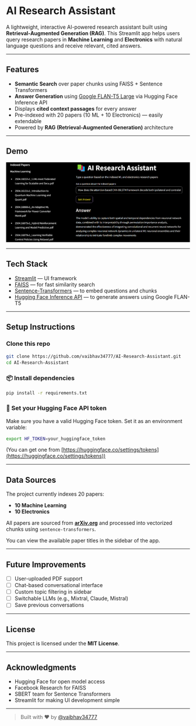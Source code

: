 # AI Research Assistant

A lightweight, interactive AI-powered research assistant built using **Retrieval-Augmented Generation (RAG)**. This Streamlit app helps users query research papers in **Machine Learning** and **Electronics** with natural language questions and receive relevant, cited answers.

---

## Features

* **Semantic Search** over paper chunks using FAISS + Sentence Transformers
*  **Answer Generation** using [Google FLAN-T5 Large](https://huggingface.co/google/flan-t5-large) via Hugging Face Inference API
*  Displays **cited context passages** for every answer
*  Pre-indexed with 20 papers (10 ML + 10 Electronics) — easily extendable
*  Powered by **RAG (Retrieval-Augmented Generation)** architecture

---

##  Demo

<img src="assets/demo.png" alt="AI Research Assistant Demo" width="700"/>

---

##  Tech Stack

* [Streamlit](https://streamlit.io/) — UI framework
* [FAISS](https://github.com/facebookresearch/faiss) — for fast similarity search
* [Sentence-Transformers](https://www.sbert.net/) — to embed questions and chunks
* [Hugging Face Inference API](https://huggingface.co/inference-api) — to generate answers using Google FLAN-T5

---

##  Setup Instructions

###  Clone this repo

```bash
git clone https://github.com/vaibhav34777/AI-Research-Assistant.git
cd AI-Research-Assistant
```

### 📦 Install dependencies

```bash
pip install -r requirements.txt
```

### 🔑 Set your Hugging Face API token

Make sure you have a valid Hugging Face token. Set it as an environment variable:

```bash
export HF_TOKEN=your_huggingface_token
```

(You can get one from [https://huggingface.co/settings/tokens](https://huggingface.co/settings/tokens))

---

##  Data Sources

The project currently indexes 20 papers:

* **10 Machine Learning**
* **10 Electronics**

All papers are sourced from **[arXiv.org](https://arxiv.org/)** and processed into vectorized chunks using `sentence-transformers`.

You can view the available paper titles in the sidebar of the app.

---

##  Future Improvements

* [ ] User-uploaded PDF support
* [ ] Chat-based conversational interface
* [ ] Custom topic filtering in sidebar
* [ ] Switchable LLMs (e.g., Mixtral, Claude, Mistral)
* [ ] Save previous conversations

---

##  License

This project is licensed under the **MIT License**.

---

##  Acknowledgments

* Hugging Face for open model access
* Facebook Research for FAISS
* SBERT team for Sentence Transformers
* Streamlit for making UI development simple

---

> Built with ❤️ by [@vaibhav34777](https://github.com/vaibhav34777)
